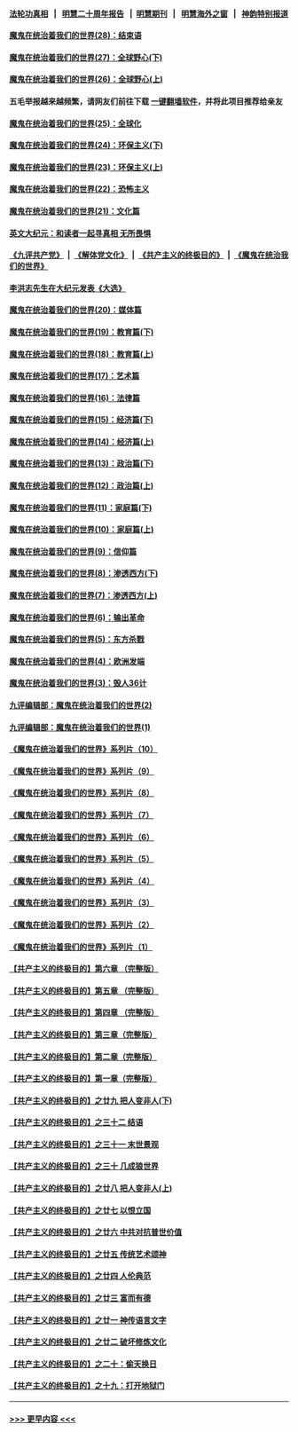 #### [法轮功真相](https://github.com/gfw-breaker/truth/blob/master/README.md?t=0) &nbsp;&nbsp;|&nbsp;&nbsp; [明慧二十周年报告](https://github.com/gfw-breaker/mh-reports/blob/master/README.md?t=0) &nbsp;&nbsp;|&nbsp;&nbsp;[明慧期刊](https://github.com/gfw-breaker/mh-qikan) &nbsp;&nbsp;|&nbsp;&nbsp; [明慧海外之窗](https://github.com/gfw-breaker/mh-news/blob/master/README.md?t=0) &nbsp;&nbsp;|&nbsp;&nbsp; [神韵特别报道](https://github.com/gfw-breaker/mh-news/blob/master/shenyun.md?t=0)
#### [魔鬼在统治着我们的世界(28)：结束语](../pages/nsc422/n10936246.md?t=07190751) 
#### [魔鬼在统治着我们的世界(27)：全球野心(下)](../pages/nsc422/n10928319.md?t=07190751) 
#### [魔鬼在统治着我们的世界(26)：全球野心(上)](../pages/nsc422/n10900318.md?t=07190751) 
#### 五毛举报越来越频繁，请网友们前往下载 [一键翻墙软件](https://github.com/gfw-breaker/ssr-accounts)，并将此项目推荐给亲友
#### [魔鬼在统治着我们的世界(25)：全球化](../pages/nsc422/n10788205.md?t=07190751) 
#### [魔鬼在统治着我们的世界(24)：环保主义(下)](../pages/nsc422/n10695307.md?t=07190751) 
#### [魔鬼在统治着我们的世界(23)：环保主义(上)](../pages/nsc422/n10688613.md?t=07190751) 
#### [魔鬼在统治着我们的世界(22)：恐怖主义](../pages/nsc422/n10614727.md?t=07190751) 
#### [魔鬼在统治着我们的世界(21)：文化篇](../pages/nsc422/n10597706.md?t=07190751) 
#### [英文大纪元：和读者一起寻真相 无所畏惧](../pages/nsc422/n12542027.md?t=07190751) 
#### [《九评共产党》](https://github.com/begood0513/9ping.md/blob/master/README.md) &nbsp;|&nbsp; [《解体党文化》](../../../../jtdwh.md/blob/master/README.md)  &nbsp;|&nbsp; [《共产主义的终极目的》](../../../../gczydzjmd.md/blob/master/README.md) &nbsp;|&nbsp; [《魔鬼在统治我们的世界》](../../../../mgztzwmdsj.md/blob/master/README.md) 
#### [李洪志先生在大纪元发表《大选》](../pages/nsc422/n12534746.md?t=07190751) 
#### [魔鬼在统治着我们的世界(20)：媒体篇](../pages/nsc422/n10586579.md?t=07190751) 
#### [魔鬼在统治着我们的世界(19)：教育篇(下)](../pages/nsc422/n10564808.md?t=07190751) 
#### [魔鬼在统治着我们的世界(18)：教育篇(上)](../pages/nsc422/n10526970.md?t=07190751) 
#### [魔鬼在统治着我们的世界(17)：艺术篇](../pages/nsc422/n10499093.md?t=07190751) 
#### [魔鬼在统治着我们的世界(16)：法律篇](../pages/nsc422/n10485969.md?t=07190751) 
#### [魔鬼在统治着我们的世界(15)：经济篇(下)](../pages/nsc422/n10469975.md?t=07190751) 
#### [魔鬼在统治着我们的世界(14)：经济篇(上)](../pages/nsc422/n10457370.md?t=07190751) 
#### [魔鬼在统治着我们的世界(13)：政治篇(下)](../pages/nsc422/n10448270.md?t=07190751) 
#### [魔鬼在统治着我们的世界(12)：政治篇(上)](../pages/nsc422/n10444576.md?t=07190751) 
#### [魔鬼在统治着我们的世界(11)：家庭篇(下)](../pages/nsc422/n10440961.md?t=07190751) 
#### [魔鬼在统治着我们的世界(10)：家庭篇(上)](../pages/nsc422/n10435448.md?t=07190751) 
#### [魔鬼在统治着我们的世界(9)：信仰篇](../pages/nsc422/n10432159.md?t=07190751) 
#### [魔鬼在统治着我们的世界(8)：渗透西方(下)](../pages/nsc422/n10429603.md?t=07190751) 
#### [魔鬼在统治着我们的世界(7)：渗透西方(上)](../pages/nsc422/n10426013.md?t=07190751) 
#### [魔鬼在统治着我们的世界(6)：输出革命](../pages/nsc422/n10421536.md?t=07190751) 
#### [魔鬼在统治着我们的世界(5)：东方杀戮](../pages/nsc422/n10417707.md?t=07190751) 
#### [魔鬼在统治着我们的世界(4)：欧洲发端](../pages/nsc422/n10414890.md?t=07190751) 
#### [魔鬼在统治着我们的世界(3)：毁人36计](../pages/nsc422/n10411583.md?t=07190751) 
#### [九评编辑部：魔鬼在统治着我们的世界(2)](../pages/nsc422/n10410036.md?t=07190751) 
#### [九评编辑部：魔鬼在统治着我们的世界(1)](../pages/nsc422/n10406825.md?t=07190751) 
#### [《魔鬼在统治着我们的世界》系列片（10）](../pages/nsc422/n12292670.md?t=07190751) 
#### [《魔鬼在统治着我们的世界》系列片（9）](../pages/nsc422/n12290859.md?t=07190751) 
#### [《魔鬼在统治着我们的世界》系列片（8）](../pages/nsc422/n12287445.md?t=07190751) 
#### [《魔鬼在统治着我们的世界》系列片（7）](../pages/nsc422/n12283425.md?t=07190751) 
#### [《魔鬼在统治着我们的世界》系列片（6）](../pages/nsc422/n12282314.md?t=07190751) 
#### [《魔鬼在统治着我们的世界》系列片（5）](../pages/nsc422/n12281419.md?t=07190751) 
#### [《魔鬼在统治着我们的世界》系列片（4）](../pages/nsc422/n12274024.md?t=07190751) 
#### [《魔鬼在统治着我们的世界》系列片（3）](../pages/nsc422/n12271322.md?t=07190751) 
#### [《魔鬼在统治着我们的世界》系列片（2）](../pages/nsc422/n12269049.md?t=07190751) 
#### [《魔鬼在统治着我们的世界》系列片（1）](../pages/nsc422/n12267575.md?t=07190751) 
#### [【共产主义的终极目的】第六章 （完整版）](../pages/nsc422/n11428913.md?t=07190751) 
#### [【共产主义的终极目的】第五章 （完整版）](../pages/nsc422/n11428912.md?t=07190751) 
#### [【共产主义的终极目的】第四章 （完整版）](../pages/nsc422/n11428907.md?t=07190751) 
#### [【共产主义的终极目的】第三章（完整版）](../pages/nsc422/n11428848.md?t=07190751) 
#### [【共产主义的终极目的】第二章（完整版）](../pages/nsc422/n11428831.md?t=07190751) 
#### [【共产主义的终极目的】第一章（完整版）](../pages/nsc422/n11417651.md?t=07190751) 
#### [【共产主义的终极目的】之廿九 把人变非人(下)](../pages/nsc422/n11344140.md?t=07190751) 
#### [【共产主义的终极目的】之三十二 结语](../pages/nsc422/n11360535.md?t=07190751) 
#### [【共产主义的终极目的】之三十一 末世景观](../pages/nsc422/n11351129.md?t=07190751) 
#### [【共产主义的终极目的】之三十 几成狼世界](../pages/nsc422/n11348280.md?t=07190751) 
#### [【共产主义的终极目的】之廿八 把人变非人(上)](../pages/nsc422/n11340492.md?t=07190751) 
#### [【共产主义的终极目的】之廿七 以恨立国](../pages/nsc422/n11336944.md?t=07190751) 
#### [【共产主义的终极目的】之廿六 中共对抗普世价值](../pages/nsc422/n11324785.md?t=07190751) 
#### [【共产主义的终极目的】之廿五 传统艺术颂神](../pages/nsc422/n11296396.md?t=07190751) 
#### [【共产主义的终极目的】之廿四 人伦典范](../pages/nsc422/n11296397.md?t=07190751) 
#### [【共产主义的终极目的】之廿三 富而有德](../pages/nsc422/n11283598.md?t=07190751) 
#### [【共产主义的终极目的】之廿一 神传语言文字](../pages/nsc422/n11263265.md?t=07190751) 
#### [【共产主义的终极目的】之廿二 破坏修炼文化](../pages/nsc422/n11245728.md?t=07190751) 
#### [【共产主义的终极目的】之二十：偷天换日](../pages/nsc422/n11238846.md?t=07190751) 
#### [【共产主义的终极目的】之十九：打开地狱门](../pages/nsc422/n11206376.md?t=07190751) 

----
#### [ >>> 更早内容 <<< ](../indexes/nsc422-earlier.md)
